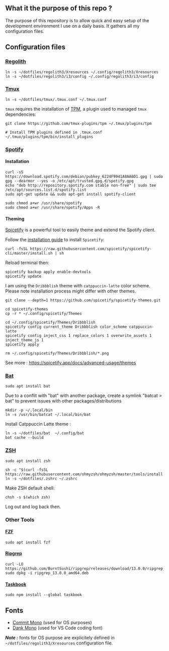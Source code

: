 ## What it the purpose of this repo ?

The purpose of this repository is to allow quick and easy setup of the development environment I use on a daily basis. It gathers all my configuration files.

## Configuration files

### [Regolith](https://regolith-desktop.com/docs/using-regolith/install/)

```
ln -s ~/dotfiles/regolith3/Xresources ~/.config/regolith3/Xresources
ln -s ~/dotfiles/regolith3/i3/config ~/.config/regolith3/i3/config
```

### [Tmux](https://github.com/tmux/tmux)

```
ln -s ~/dotfiles/tmux/.tmux.conf ~/.tmux.conf
```

`tmux` requires the installation of [TPM](https://github.com/tmux-plugins/tpm), a plugin used to managed `tmux` dependencies:

```
git clone https://github.com/tmux-plugins/tpm ~/.tmux/plugins/tpm

# Install TPM plugins defined in .tmux.conf
~/.tmux/plugins/tpm/bin/install_plugins
```

### [Spotify](https://www.spotify.com/us/download/linux/)

#### Installation

```
curl -sS https://download.spotify.com/debian/pubkey_6224F9941A8AA6D1.gpg | sudo gpg --dearmor --yes -o /etc/apt/trusted.gpg.d/spotify.gpg
echo "deb http://repository.spotify.com stable non-free" | sudo tee /etc/apt/sources.list.d/spotify.list
sudo apt-get update && sudo apt-get install spotify-client

sudo chmod a+wr /usr/share/spotify
sudo chmod a+wr /usr/share/spotify/Apps -R
```

#### Theming

[Spicetify](https://spicetify.app) is a powerful tool to easily theme and extend the Spotify client.

Follow the [installation guide](https://spicetify.app/docs/advanced-usage/installation/#linux-and-macos) to install `Spicetify`:

```
curl -fsSL https://raw.githubusercontent.com/spicetify/spicetify-cli/master/install.sh | sh
```

Reload terminal then:

```
spicetify backup apply enable-devtools
spicetify update
```

I am using the `Dribbblish` theme with `catppuccin-latte` color scheme. Please note installation process might differ with other themes.

```
git clone --depth=1 https://github.com/spicetify/spicetify-themes.git 

cd spicetify-themes
cp -r * ~/.config/spicetify/Themes

cd ~/.config/spicetify/Themes/Dribbblish
spicetify config current_theme Dribbblish color_scheme catppuccin-latte
spicetify config inject_css 1 replace_colors 1 overwrite_assets 1 inject_theme_js 1
spicetify apply

rm ~/.config/spicetify/Themes/Dribbblish/*.png
```

See more : https://spicetify.app/docs/advanced-usage/themes

### [Bat](https://github.com/sharkdp/bat)

```
sudo apt install bat
```

Due to a conflit with "bat" with another package, create a symlink "batcat > bat" to prevent issues with other packages/distributions

```
mkdir -p ~/.local/bin
ln -s /usr/bin/batcat ~/.local/bin/bat
```

Install Catppuccin Latte theme :

```
ln -s ~/dotfiles/bat  ~/.config/bat
bat cache --build
```

### [ZSH](https://github.com/ohmyzsh/ohmyzsh/wiki/Installing-ZSH)

```
sudo apt install zsh

sh -c "$(curl -fsSL https://raw.githubusercontent.com/ohmyzsh/ohmyzsh/master/tools/install.sh)"
ln -s ~/dotfiles/.zshrc ~/.zshrc
```

Make ZSH default shell:

```
chsh -s $(which zsh)
```

Log out and log back then.

### Other Tools

#### [FZF](https://github.com/junegunn/fzf)

```
sudo apt install fzf
```

#### [Ripgrep](https://github.com/BurntSushi/ripgrep)

```
curl -LO https://github.com/BurntSushi/ripgrep/releases/download/13.0.0/ripgrep_13.0.0_amd64.deb
sudo dpkg -i ripgrep_13.0.0_amd64.deb
```


#### [Taskbook](https://github.com/klaudiosinani/taskbook)

```
sudo npm install --global taskbook
```


## Fonts

- [Commit Mono](https://commitmono.com/) (used for OS purposes)
- [Dank Mono](https://philpl.gumroad.com/l/dank-mono) (used for VS Code coding font)

***Note :*** fonts for OS purpose are explicitely defined in `~/dotfiles/regolith3/Xresources` configuration file.
